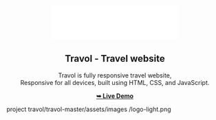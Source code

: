 <div align="center">

  
  <img src="./project travol/travol-master/assets/images/logo-light.png" />

  <h2 align="center">Travol - Travel website</h2>

  Travol is fully responsive travel website, <br />Responsive for all devices, built using HTML, CSS, and JavaScript.

  <a href="https://travol-website.netlify.app/"><strong>➥ Live Demo</strong></a>

</div>
project travol/travol-master/assets/images
/logo-light.png
